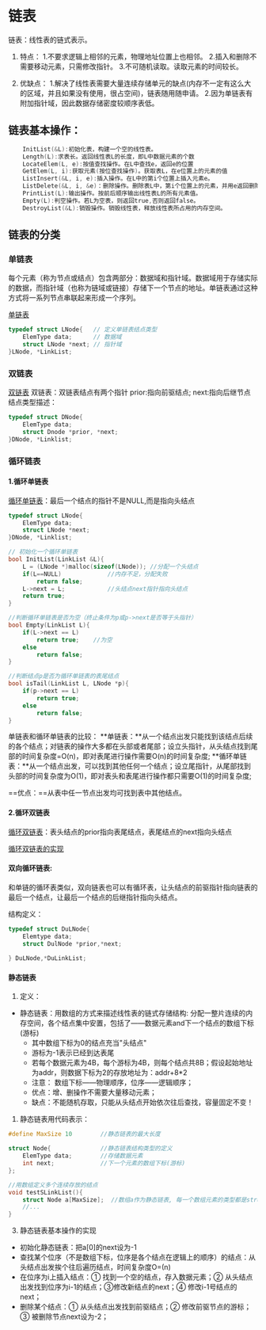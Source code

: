 # 链表
链表：线性表的链式表示。
1. 特点：
    1.不要求逻辑上相邻的元素，物理地址位置上也相邻。
    2.插入和删除不需要移动元素，只需修改指针。
    3.不可随机读取。读取元素的时间较长。

2. 优缺点：
    1.解决了线性表需要大量连续存储单元的缺点(内存不一定有这么大的区域，并且如果没有使用，很占空间)，链表随用随申请。
    2.因为单链表有附加指针域，因此数据存储密度较顺序表低。

## 链表基本操作：
```cpp
    InitList(&L):初始化表，构建一个空的线性表。
    Length(L):求表长。返回线性表L的长度，即L中数据元素的个数
    LocateElem(L, e):按值查找操作。在L中查找e，返回e的位置
    GetElem(L, i):获取元素(按位查找操作)。获取表L，在e位置上的元素的值
    ListInsert(&L, i, e):插入操作。在L中的第i个位置上插入元素e。
    ListDelete(&L, i, &e)：删除操作。删除表L中，第i个位置上的元素，并用e返回删除的值。
    PrintList(L):输出操作。按前后顺序输出线性表L的所有元素值。
    Empty(L):判空操作。若L为空表，则返回true,否则返回false。
    DestroyList(&L):销毁操作。销毁线性表，释放线性表所占用的内存空间。
```


## 链表的分类

### 单链表
每个元素（称为节点或结点）包含两部分：数据域和指针域。数据域用于存储实际的数据，而指针域（也称为链域或链接）存储下一个节点的地址。单链表通过这种方式将一系列节点串联起来形成一个序列。

[单链表](./单链表.md)
```cpp
typedef struct LNode{   // 定义单链表结点类型
    ElemType data;      // 数据域
    struct LNode *next; // 指针域
}LNode, *LinkList;
```


### 双链表
[双链表](./双链表.md)
双链表：双链表结点有两个指针 prior:指向前驱结点; next:指向后继节点
结点类型描述：
```cpp
typedef struct DNode{
    ElemType data;
    struct Dnode *prior, *next;
}DNode, *Linklist;
```


### 循环链表
#### 1.循环单链表
[循环单链表](./循环链表.md)：最后一个结点的指针不是NULL,而是指向头结点

```cpp
typedef struct LNode{            
    ElemType data;               
    struct LNode *next;  
}DNode, *Linklist;

// 初始化一个循环单链表
bool InitList(LinkList &L){
    L = (LNode *)malloc(sizeof(LNode)); //分配一个头结点
    if(L==NULL)             //内存不足，分配失败
        return false;
    L->next = L;            //头结点next指针指向头结点
    return true;
}

//判断循环单链表是否为空（终止条件为p或p->next是否等于头指针）
bool Empty(LinkList L){
    if(L->next == L)
        return true;    //为空
    else
        return false;
}

//判断结点p是否为循环单链表的表尾结点
bool isTail(LinkList L, LNode *p){
    if(p->next == L)
        return true;
    else
        return false;
}
```

单链表和循环单链表的比较：
**单链表：**从一个结点出发只能找到该结点后续的各个结点；对链表的操作大多都在头部或者尾部；设立头指针，从头结点找到尾部的时间复杂度=O(n)，即对表尾进行操作需要O(n)的时间复杂度;
**循环单链表：**从一个结点出发，可以找到其他任何一个结点；设立尾指针，从尾部找到头部的时间复杂度为O(1)，即对表头和表尾进行操作都只需要O(1)的时间复杂度;

==优点：==从表中任一节点出发均可找到表中其他结点。

#### 2.循环双链表
[循环双链表](./循环双链表.md)：表头结点的prior指向表尾结点，表尾结点的next指向头结点

[循环双链表的实现](./CircularDoublyLinkedList.c)

#### 双向循环链表:
和单链的循环表类似，双向链表也可以有循环表，让头结点的前驱指针指向链表的最后一个结点，让最后一个结点的后继指针指向头结点。

结构定义：
```cpp
typedef struct DuLNode{
	Elemtype data;
	struct DulNode *prior,*next;
	
} DuLNode,*DuLinkList;
```

#### 静态链表
1. 定义：
- 静态链表：用数组的方式来描述线性表的链式存储结构: 分配一整片连续的内存空间，各个结点集中安置，包括了——数据元素and下一个结点的数组下标(游标)
    - 其中数组下标为0的结点充当"头结点"
    - 游标为-1表示已经到达表尾
    - 若每个数据元素为4B，每个游标为4B，则每个结点共8B；假设起始地址为addr，则数据下标为2的存放地址为：addr+8*2
    - 注意： 数组下标——物理顺序，位序——逻辑顺序；
    - 优点：增、删操作不需要大量移动元素；
    - 缺点：不能随机存取，只能从头结点开始依次往后查找，容量固定不变！

1. 静态链表用代码表示：
```cpp
#define MaxSize 10        //静态链表的最大长度

struct Node{              //静态链表结构类型的定义
    ElemType data;        //存储数据元素
    int next;             //下一个元素的数组下标(游标)
};

//用数组定义多个连续存放的结点
void testSLinkList(){
    struct Node a[MaxSize];  //数组a作为静态链表, 每一个数组元素的类型都是struct Node
    //...
}
```
3. 静态链表基本操作的实现
- 初始化静态链表：把a[0]的next设为-1
- 查找某个位序（不是数组下标，位序是各个结点在逻辑上的顺序）的结点：从头结点出发挨个往后遍历结点，时间复杂度O=(n)
- 在位序为i上插入结点：① 找到一个空的结点，存入数据元素；② 从头结点出发找到位序为i-1的结点；③修改新结点的next；④ 修改i-1号结点的next；
- 删除某个结点：① 从头结点出发找到前驱结点；② 修改前驱节点的游标；③ 被删除节点next设为-2；


